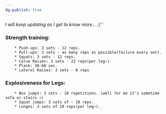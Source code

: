 ```yaml
---
dg-publish: true
---
```


*I will keep updating as I get to know more...* ;)''

### **Strength training:**
```
	* Push-ups: 3 sets - 12 reps.
	* Pull-ups: 3 sets - as many reps as possible(failure every set).
	* Squats: 3 sets - 12 reps.
	* Calve Raises: 3 sets - 22 reps(per leg~).
	* Plank: 30-60 sec.
	* Lateral Raises: 3 sets - 8 reps
```

### **Explosiveness for Legs:**
```
	* Box jumps: 3 sets - 10 repetitions. (well for me it's sometime sofa or stairs 💀)
	* Squat jumps: 3 sets of - 10 reps.
	* Lunges: 3 sets of 10 reps(per leg~).
```